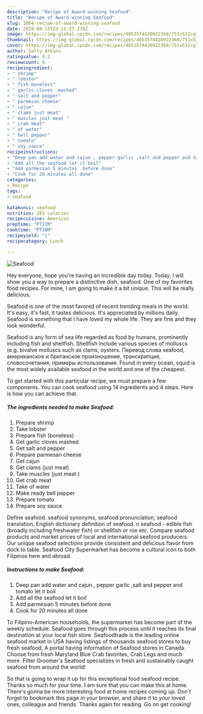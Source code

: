 ```yaml
---
description: "Recipe of Award-winning Seafood"
title: "Recipe of Award-winning Seafood"
slug: 1004-recipe-of-award-winning-seafood
date: 2020-09-15T23:11:27.276Z
image: https://img-global.cpcdn.com/recipes/4853574420922368/751x532cq70/seafood-recipe-main-photo.jpg
thumbnail: https://img-global.cpcdn.com/recipes/4853574420922368/751x532cq70/seafood-recipe-main-photo.jpg
cover: https://img-global.cpcdn.com/recipes/4853574420922368/751x532cq70/seafood-recipe-main-photo.jpg
author: Sally Atkins
ratingvalue: 4.2
reviewcount: 9
recipeingredient:
- " shrimp"
- " lobster"
- " fish boneless"
- " garlic cloves  mashed"
- " salt and pepper"
- " parmesan cheese"
- " cajun"
- " clams just meat"
- " muscles just meat "
- " crab meat"
- " of water"
- " bell pepper"
- " tomato"
- " soy sauce"
recipeinstructions:
- "Deep pan add water and cajun , pepper garlic ,salt and pepper and tomato let it boil"
- "Add all the seafood let it boil"
- "Add parmesian 5 minutes  before done"
- "Cook for 20 minutes all done"
categories:
- Recipe
tags:
- seafood

katakunci: seafood 
nutrition: 283 calories
recipecuisine: American
preptime: "PT17M"
cooktime: "PT38M"
recipeyield: "1"
recipecategory: Lunch

---
```



![Seafood](https://img-global.cpcdn.com/recipes/4853574420922368/751x532cq70/seafood-recipe-main-photo.jpg)

Hey everyone, hope you're having an incredible day today. Today, I will show you a way to prepare a distinctive dish, seafood. One of my favorites food recipes. For mine, I am going to make it a bit unique. This will be really delicious.

Seafood is one of the most favored of recent trending meals in the world. It's easy, it's fast, it tastes delicious. It's appreciated by millions daily. Seafood is something that I have loved my whole life. They are fine and they look wonderful.

Seafood is any form of sea life regarded as food by humans, prominently including fish and shellfish. Shellfish include various species of molluscs (e.g. bivalve molluscs such as clams, oysters. Перевод слова seafood, американское и британское произношение, транскрипция, словосочетания, примеры использования. Found in every ocean, squid is the most widely available seafood in the world and one of the cheapest.


To get started with this particular recipe, we must prepare a few components. You can cook seafood using 14 ingredients and 4 steps. Here is how you can achieve that.

<!--inarticleads1-->

##### The ingredients needed to make Seafood:

1. Prepare  shrimp
1. Take  lobster
1. Prepare  fish (boneless)
1. Get  garlic cloves  mashed
1. Get  salt and pepper
1. Prepare  parmesan cheese
1. Get  cajun
1. Get  clams (just meat)
1. Take  muscles (just meat )
1. Get  crab meat
1. Take  of water
1. Make ready  bell pepper
1. Prepare  tomato
1. Prepare  soy sauce


Define seafood. seafood synonyms, seafood pronunciation, seafood translation, English dictionary definition of seafood. n seafood - edible fish (broadly including freshwater fish) or shellfish or roe etc. Compare seafood products and market prices of local and international seafood producers. Our unique seafood selections provide consistent and delicious flavor from dock to table. Seafood City Supermarket has become a cultural icon to both Filipinos here and abroad. 

<!--inarticleads2-->

##### Instructions to make Seafood:

1. Deep pan add water and cajun , pepper garlic ,salt and pepper and tomato let it boil
1. Add all the seafood let it boil
1. Add parmesian 5 minutes  before done
1. Cook for 20 minutes all done


To Filipino-American households, the supermarket has become part of the weekly schedule. Seafood goes through this process until it reaches its final destination at your local fish store. Seafoodtrade is the leading online seafood market in USA having listings of thousands seafood stores to buy fresh seafood, A portal having information of Seafood stores in Canada. Choose from fresh Maryland Blue Crab favorites, Crab Legs and much more. Filter Groomer&#39;s Seafood specializes in fresh and sustainably caught seafood from around the world! 

So that is going to wrap it up for this exceptional food seafood recipe. Thanks so much for your time. I am sure that you can make this at home. There's gonna be more interesting food at home recipes coming up. Don't forget to bookmark this page in your browser, and share it to your loved ones, colleague and friends. Thanks again for reading. Go on get cooking!
